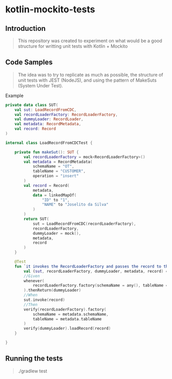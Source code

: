 # kotlin-mockito-tests

## Introduction

> This repository was created to experiment on what would be a good structure for writting unit tests with Kotlin + Mockito

## Code Samples

> The idea was to try to replicate as much as possible, the structure of unit tests with JEST (NodeJS), and using the pattern of MakeSuts (System Under Test).

Example
```kotlin
private data class SUT(
    val sut: LoadRecordFromCDC,
    val recordLoaderFactory: RecordLoaderFactory,
    val dummyLoader: RecordLoader,
    val metadata: RecordMetadata,
    val record: Record
)

internal class LoadRecordFromCDCTest {

    private fun makeSut(): SUT {
        val recordLoaderFactory = mock<RecordLoaderFactory>()
        val metadata = RecordMetadata(
            schemaName = "OT",
            tableName = "CUSTOMER",
            operation = "insert"
        )
        val record = Record(
            metadata,
            data = linkedMapOf(
                "ID" to "1",
                "NAME" to "Joselito da Silva"
            )
        )
        return SUT(
            sut = LoadRecordFromCDC(recordLoaderFactory),
            recordLoaderFactory,
            dummyLoader = mock(),
            metadata,
            record
        )
    }

    @Test
    fun `it invokes the RecordLoaderFactory and passes the record to the loader`() {
        val (sut, recordLoaderFactory, dummyLoader, metadata, record) = makeSut()
        //Given
        whenever(
            recordLoaderFactory.factory(schemaName = any(), tableName = any())
        ).thenReturn(dummyLoader)
        //When
        sut.invoke(record)
        //Then
        verify(recordLoaderFactory).factory(
            schemaName = metadata.schemaName,
            tableName = metadata.tableName
        )
        verify(dummyLoader).loadRecord(record)
    }

}
```
## Running the tests

> ./gradlew test